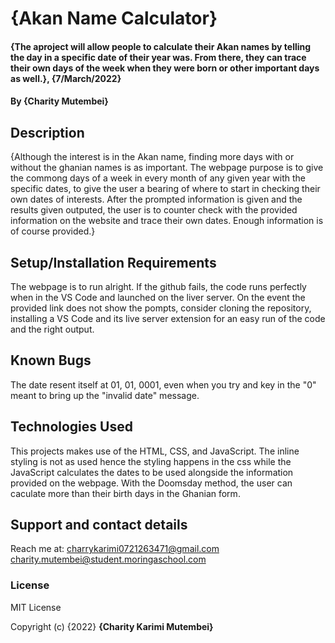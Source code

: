 # {Akan Name Calculator}
#### {The aproject will allow people to calculate their Akan names by telling the day in a specific date of their year was. From there, they can trace their own days of the week when they were born or other important days as well.}, {7/March/2022}
#### By **{Charity Mutembei}**
## Description
{Although the interest is in the Akan name, finding more days with or without the ghanian names is as important. The webpage purpose is to give the commong days of a week in every month of any given year with the specific dates, to give the user a bearing of where to start in checking their own dates of interests. After the prompted information is given and the results given outputed, the user is to counter check with the provided information on the website and trace their own dates. Enough information is of course provided.}
## Setup/Installation Requirements
The webpage is to run alright. If the github fails, the code runs perfectly when in the VS Code and launched on the liver server. 
On the event the provided link does not show the pompts, consider cloning the repository, installing a VS Code and its live server extension for an easy run of the code and the right output. 
## Known Bugs
The date resent itself at 01, 01, 0001, even when you try and key in the "0" meant to bring up the "invalid date" message.  
## Technologies Used
This projects makes use of the HTML, CSS, and JavaScript. The inline styling is not as used hence the styling happens in the css while the JavaScript calculates the dates to be used alongside the information provided on the webpage. 
With the Doomsday method, the user can caculate more than their birth days in the Ghanian form. 
## Support and contact details
Reach me at:
charrykarimi0721263471@gmail.com 
charity.mutembei@student.moringaschool.com
### License
MIT License

Copyright (c) {2022} **{Charity Karimi Mutembei}**
  
  
